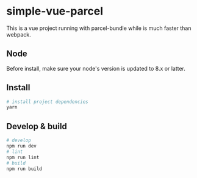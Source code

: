 # simple-vue-parcel
This is a vue project running with parcel-bundle while is much faster than webpack.

## Node
Before install, make sure your node's version is updated to 8.x or latter.

## Install
```bash
# install project dependencies
yarn
```

## Develop & build
```bash
# develop
npm run dev
# lint
npm run lint
# build
npm run build
```
